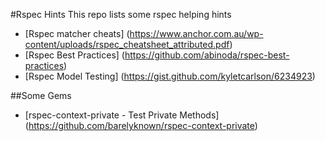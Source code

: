 #Rspec Hints
This repo lists some rspec helping hints
* [Rspec matcher cheats] (https://www.anchor.com.au/wp-content/uploads/rspec_cheatsheet_attributed.pdf)
* [Rspec Best Practices] (https://github.com/abinoda/rspec-best-practices)
* [Rspec Model Testing] (https://gist.github.com/kyletcarlson/6234923)

##Some Gems
* [rspec-context-private - Test Private Methods] (https://github.com/barelyknown/rspec-context-private)
